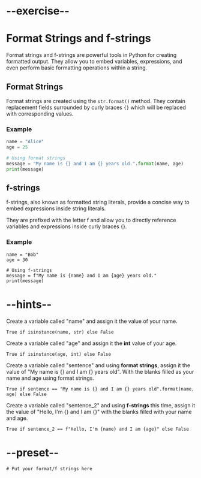 # --exercise--

# Format Strings and f-strings

Format strings and f-strings are powerful tools in Python for creating formatted output. They allow you to embed variables, expressions, and even perform basic formatting operations within a string.

## Format Strings

Format strings are created using the `str.format()` method. They contain replacement fields surrounded by curly braces `{}` which will be replaced with corresponding values.

### Example

```python
name = "Alice"
age = 25

# Using format strings
message = "My name is {} and I am {} years old.".format(name, age)
print(message)
```

## f-strings

f-strings, also known as formatted string literals, provide a concise way to embed expressions inside string literals. 

They are prefixed with the letter f and allow you to directly reference variables and expressions inside curly braces {}.

### Example

```
name = "Bob"
age = 30

# Using f-strings
message = f"My name is {name} and I am {age} years old."
print(message)
```

# --hints--

Create a variable called "name" and assign it the value of your name.

```
True if isinstance(name, str) else False
```

Create a variable called "age" and assign it the **int** value of your age.

```
True if isinstance(age, int) else False
```

Create a variable called "sentence" and using **format strings**, assign it the value of "My name is {} and I am {} years old". With the blanks filled as your name and age using format strings.

```
True if sentence == "My name is {} and I am {} years old".format(name, age) else False
```

Create a variable called "sentence_2" and using **f-strings** this time, assign it the value of "Hello, I'm {} and I am {}" with the blanks filled with your name and age.

```
True if sentence_2 == f"Hello, I'm {name} and I am {age}" else False
```

# --preset--

```
# Put your format/f strings here
```


